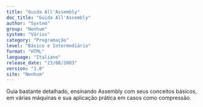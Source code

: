 ```yaml
---
title: "Guida All'Assembly"
doc_title: "Guida All'Assembly"
author: "Syxtem"
group: "Nenhum"
system: "Vários"
category: "Programação"
level: "Básico e Intermediário"
format: "HTML"
language: "Italiano"
release_date: "23/08/2003"
version: "1.0"
site: "Nenhum"
---
```

Guia bastante detalhado, ensinando Assembly com seus conceitos básicos, em várias máquinas e sua aplicação prática em casos como compressão.